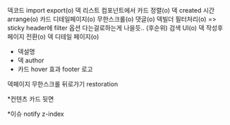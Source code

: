 덱코드 import export(o)
덱 리스트 컴포넌트에서 카드 정렬(o)
덱 created 시간 arrange(o)
카드 디테일페이지(o)
무한스크롤(o)
댓글(o)
덱빌더 필터처리(o) => sticky header에 filter 옵션 다는걸로하는게 나을듯.. (후순위)
검색 UI(o)
덱 작성후 페이지 전환(o)
덱 디테일 페이지(o)

- 덱설명
- 덱 author
- 카드 hover 효과
footer
로고

덱페이지 무한스크롤 뒤로가기 restoration

*컨텐츠
카드 뒷면

*이슈
notify z-index